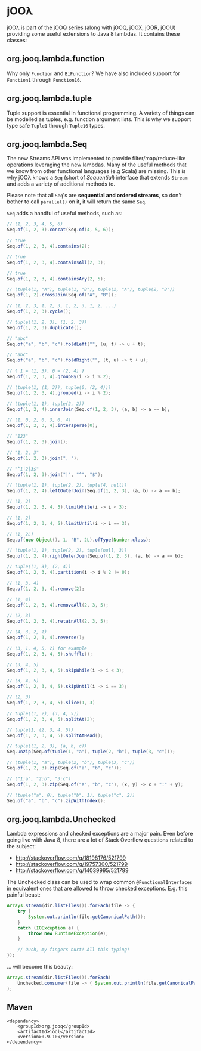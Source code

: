 jOOλ
====

jOOλ is part of the jOOQ series (along with jOOQ, jOOX, jOOR, jOOU) providing some useful extensions to Java 8 lambdas. It contains these classes:

org.jooq.lambda.function
------------------------

Why only `Function` and `BiFunction`? We have also included support for `Function1` through `Function16`.

org.jooq.lambda.tuple
---------------------

Tuple support is essential in functional programming. A variety of things can be modelled as tuples, e.g. function argument lists. This is why we support type safe `Tuple1` through `Tuple16` types.

org.jooq.lambda.Seq
-------------------

The new Streams API was implemented to provide filter/map/reduce-like operations leveraging the new lambdas.
Many of the useful methods that we know from other functional languages (e.g Scala) are missing. This is why jOOλ knows
a `Seq` (short of _Sequential_) interface that extends `Stream` and adds a variety of additional methods to.

Please note that all `Seq`'s are **sequential and ordered streams**, so don't bother to call `parallel()` on it, it will
return the same `Seq`.

`Seq` adds a handful of useful methods, such as:

```java
// (1, 2, 3, 4, 5, 6)
Seq.of(1, 2, 3).concat(Seq.of(4, 5, 6));

// true
Seq.of(1, 2, 3, 4).contains(2);

// true
Seq.of(1, 2, 3, 4).containsAll(2, 3);

// true
Seq.of(1, 2, 3, 4).containsAny(2, 5);

// (tuple(1, "A"), tuple(1, "B"), tuple(2, "A"), tuple(2, "B"))
Seq.of(1, 2).crossJoin(Seq.of("A", "B"));

// (1, 2, 3, 1, 2, 3, 1, 2, 3, 1, 2, ...)
Seq.of(1, 2, 3).cycle();

// tuple((1, 2, 3), (1, 2, 3))
Seq.of(1, 2, 3).duplicate();

// "abc"
Seq.of("a", "b", "c").foldLeft("", (u, t) -> u + t);

// "abc"
Seq.of("a", "b", "c").foldRight("", (t, u) -> t + u);

// { 1 = (1, 3), 0 = (2, 4) }
Seq.of(1, 2, 3, 4).groupBy(i -> i % 2);

// (tuple(1, (1, 3)), tuple(0, (2, 4)))
Seq.of(1, 2, 3, 4).grouped(i -> i % 2);

// (tuple(1, 1), tuple(2, 2))
Seq.of(1, 2, 4).innerJoin(Seq.of(1, 2, 3), (a, b) -> a == b);

// (1, 0, 2, 0, 3, 0, 4)
Seq.of(1, 2, 3, 4).intersperse(0);

// "123"
Seq.of(1, 2, 3).join();

// "1, 2, 3"
Seq.of(1, 2, 3).join(", ");

// "^1|2|3$"
Seq.of(1, 2, 3).join("|", "^", "$"); 

// (tuple(1, 1), tuple(2, 2), tuple(4, null))
Seq.of(1, 2, 4).leftOuterJoin(Seq.of(1, 2, 3), (a, b) -> a == b);

// (1, 2)
Seq.of(1, 2, 3, 4, 5).limitWhile(i -> i < 3);

// (1, 2)
Seq.of(1, 2, 3, 4, 5).limitUntil(i -> i == 3);

// (1, 2L)
Seq.of(new Object(), 1, "B", 2L).ofType(Number.class);

// (tuple(1, 1), tuple(2, 2), tuple(null, 3))
Seq.of(1, 2, 4).rightOuterJoin(Seq.of(1, 2, 3), (a, b) -> a == b);

// tuple((1, 3), (2, 4))
Seq.of(1, 2, 3, 4).partition(i -> i % 2 != 0);

// (1, 3, 4)
Seq.of(1, 2, 3, 4).remove(2);

// (1, 4)
Seq.of(1, 2, 3, 4).removeAll(2, 3, 5);

// (2, 3)
Seq.of(1, 2, 3, 4).retainAll(2, 3, 5);

// (4, 3, 2, 1)
Seq.of(1, 2, 3, 4).reverse();

// (3, 1, 4, 5, 2) for example
Seq.of(1, 2, 3, 4, 5).shuffle();

// (3, 4, 5)
Seq.of(1, 2, 3, 4, 5).skipWhile(i -> i < 3);

// (3, 4, 5)
Seq.of(1, 2, 3, 4, 5).skipUntil(i -> i == 3);

// (2, 3)
Seq.of(1, 2, 3, 4, 5).slice(1, 3)

// tuple((1, 2), (3, 4, 5))
Seq.of(1, 2, 3, 4, 5).splitAt(2);

// tuple(1, (2, 3, 4, 5))
Seq.of(1, 2, 3, 4, 5).splitAtHead();

// tuple((1, 2, 3), (a, b, c))
Seq.unzip(Seq.of(tuple(1, "a"), tuple(2, "b"), tuple(3, "c")));

// (tuple(1, "a"), tuple(2, "b"), tuple(3, "c"))
Seq.of(1, 2, 3).zip(Seq.of("a", "b", "c"));

// ("1:a", "2:b", "3:c")
Seq.of(1, 2, 3).zip(Seq.of("a", "b", "c"), (x, y) -> x + ":" + y);

// (tuple("a", 0), tuple("b", 1), tuple("c", 2))
Seq.of("a", "b", "c").zipWithIndex();
```

org.jooq.lambda.Unchecked
-------------------------

Lambda expressions and checked exceptions are a major pain. Even before going live with Java 8, there are a lot of Stack Overflow questions related to the subject:

- http://stackoverflow.com/q/18198176/521799
- http://stackoverflow.com/q/19757300/521799
- http://stackoverflow.com/q/14039995/521799

The Unchecked class can be used to wrap common `@FunctionalInterfaces` in equivalent ones that are allowed to throw checked exceptions. E.g. this painful beast:

```java
Arrays.stream(dir.listFiles()).forEach(file -> {
    try {
        System.out.println(file.getCanonicalPath());
    }
    catch (IOException e) {
        throw new RuntimeException(e);
    }

    // Ouch, my fingers hurt! All this typing!
});
```

... will become this beauty:

```java
Arrays.stream(dir.listFiles()).forEach(
    Unchecked.consumer(file -> { System.out.println(file.getCanonicalPath()); })
);
```

Maven
-----
```
<dependency>
	<groupId>org.jooq</groupId>
	<artifactId>jool</artifactId>
	<version>0.9.10</version>
</dependency>
```
